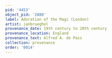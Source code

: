 ```yaml
---
pid: '4453'
object_pid: '2880'
label: Adoration of the Magi (London)
artist: janbrueghel
provenance_date: 19th century to 20th century
provenance_location: England
provenance_text: Alfred A. de Pass
collection: provenance
order: '0014'
---
```

